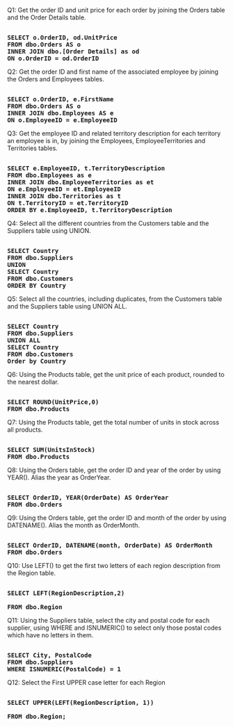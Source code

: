 Q1: Get the order ID and unit price for each order by joining the Orders table and the Order Details table.

<pre><b> 
SELECT o.OrderID, od.UnitPrice 
FROM dbo.Orders AS o
INNER JOIN dbo.[Order Details] as od
ON o.OrderID = od.OrderID 	 
</b></pre>


Q2: Get the order ID and first name of the associated employee by joining the Orders and Employees tables.
<pre><b> 
SELECT o.OrderID, e.FirstName
FROM dbo.Orders AS o
INNER JOIN dbo.Employees AS e
ON o.EmployeeID = e.EmployeeID
</b></pre>


Q3: Get the employee ID and related territory description for each territory an employee is in, by joining the Employees, EmployeeTerritories and Territories tables.
<pre><b> 
SELECT e.EmployeeID, t.TerritoryDescription
FROM dbo.Employees as e
INNER JOIN dbo.EmployeeTerritories as et 
ON e.EmployeeID = et.EmployeeID
INNER JOIN dbo.Territories as t
ON t.TerritoryID = et.TerritoryID
ORDER BY e.EmployeeID, t.TerritoryDescription
</b></pre>


Q4: Select all the different countries from the Customers table and the Suppliers table using UNION.
<pre><b> 
SELECT Country
FROM dbo.Suppliers
UNION
SELECT Country
FROM dbo.Customers
ORDER BY Country
</b></pre>


Q5: Select all the countries, including duplicates, from the Customers table and the Suppliers table using UNION ALL.
<pre><b> 
SELECT Country
FROM dbo.Suppliers
UNION ALL
SELECT Country
FROM dbo.Customers
Order by Country
</b></pre>


Q6: Using the Products table, get the unit price of each product, rounded to the nearest dollar.
<pre><b> 
SELECT ROUND(UnitPrice,0)
FROM dbo.Products
</b></pre>


Q7: Using the Products table, get the total number of units in stock across all products.
<pre><b> 
SELECT SUM(UnitsInStock)
FROM dbo.Products
</b></pre>


Q8: Using the Orders table, get the order ID and year of the order by using YEAR(). Alias the year as OrderYear.
<pre><b> 
SELECT OrderID, YEAR(OrderDate) AS OrderYear
FROM dbo.Orders
</b></pre>


Q9: Using the Orders table, get the order ID and month of the order by using DATENAME(). Alias the month as OrderMonth.
<pre><b> 
SELECT OrderID, DATENAME(month, OrderDate) AS OrderMonth
FROM dbo.Orders
</b></pre>


Q10: Use LEFT() to get the first two letters of each region description from the Region table.
<pre><b> 
SELECT LEFT(RegionDescription,2)

FROM dbo.Region
</b></pre>


Q11: Using the Suppliers table, select the city and postal code for each supplier, using WHERE and ISNUMERIC() to select only those postal codes which have no letters in them.
<pre><b> 
SELECT City, PostalCode 
FROM dbo.Suppliers
WHERE ISNUMERIC(PostalCode) = 1
</b></pre>


Q12: Select the First UPPER case letter for each Region
<pre><b> 
SELECT UPPER(LEFT(RegionDescription, 1))

FROM dbo.Region;
</b></pre>














